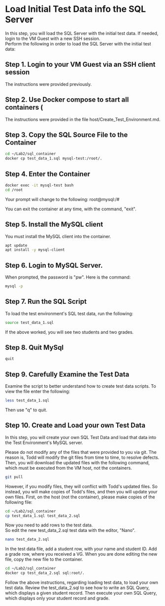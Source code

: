 # Load Initial Test Data info the SQL Server

In this step, you will load the SQL Server with the initial test data.  If needed, login to the VM Guest with a new SSH session.  
Perform the following in order to load the SQL Server with the initial test data:

## Step 1. Login to your VM Guest via an SSH client session

The instructions were provided previously.

## Step 2. Use Docker compose to start all containers (
    
The instructions were provided in the file host/Create_Test_Environment.md.

## Step 3. Copy the SQL Source File to the Container

```bash
cd ~/Lab2/sql_container 
docker cp test_data_1.sql mysql-test:/root/.
```

## Step 4. Enter the Container

```bash
docker exec -it mysql-test bash
cd /root
```

Your prompt will change to the following: root@mysql:/#

You can exit the container at any time, with the command, "exit".

## Step 5. Install the MySQL client

You must install the MySQL client into the container.

```bash
apt update
apt install -y mysql-client
```

## Step 6. Login to MySQL Server.  

When prompted, the password is "pw".  Here is the command:

```bash
mysql -p
```

## Step 7. Run the SQL Script

To load the test environment's SQL test data, run the following:

```bash
source test_data_1.sql
```

If the above worked, you will see two students and two grades.

## Step 8. Quit MySql

```bash
quit
```

## Step 9. Carefully Examine the Test Data

Examine the script to better understand how to create test data scripts.  To view the file enter the following:

```bash
less test_data_1.sql
```

Then use "q" to quit.

## Step 10. Create and Load your own Test Data

In this step, you will create your own SQL Test Data and load that data into the Test Environment's MySQL server.

Please do not modify any of the files that were provided to you via git.
The reason is, Todd will modify the git files from time to time, to resolve defects.
Then, you will download the updated files with the following command, which must be executed from the VM host, not the containers.

```bash
git pull
```

However, if you modify files, they will conflict with Todd's updated files.
So instead, you will make copies of Todd's files, and then you will update your own files.
First, on the host (not the container), please make copies of the following file:

```bash
cd ~/Lab2/sql_container
cp test_data_1.sql test_data_2.sql
```

Now you need to add rows to the test data.  
So edit the new test_data_2.sql test data with the editor, "Nano".

```bash
nano test_data_2.sql
```

In the test data file, add a student row, with your name and student ID.
Add a grade row, where you received a VG.
When you are done editing the new file, copy the new file to the container.

```bash
cd ~/Lab2/sql_container
docker cp test_data_2.sql sql:root/.
```

Follow the above instructions, regarding loading test data, to load your own test data.
Review the test_data_2.sql to see how to write an SQL Query, which displays a given student record.
Then execute your own SQL Query, which displays only your student record and grade.

